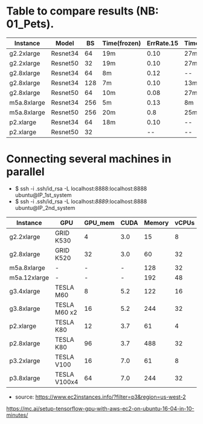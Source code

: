 # Table to compare results (NB: 01_Pets). 

 | Instance  | Model |  BS | Time(frozen) | ErrRate.15 | Time(Unfrz) | ErrRate.27 | Cost($/hour) | Total | 
 | --- | --- | --- | --- | --- | --- | --- | --- | --- |
 | g2.2xlarge | Resnet34 | 64 | 19m | 0.10 | 27m | 0.08 | 0.8 | |
 | g2.2xlarge | Resnet50 | 32 | 19m | 0.10 | 27m | 0.12 | 0.32 | |
 | g2.8xlarge | Resnet34 | 64 | 8m | 0.12 | -- | -- | 2.9 | |
 | g2.8xlarge | Resnet34 | 128 | 7m | 0.10 | 13m | 0.12 | 2.9 | |
 | g2.8xlarge | Resnet50 | 64 | 10m | 0.08 | 27m | 0.37 | 2.9 | |
 | m5a.8xlarge | Resnet34 | 256 | 5m | 0.13 | 8m | 0.08 | 1.38 | 3hores|
 | m5a.8xlarge | Resnet50 | 256 | 20m | 0.8 | 25m | 0.36 | 1.38 | " |
 | p2.xlarge | Resnet34 | 64 | 18m | 0.10 | -- | -- | 7.2 | |
 | p2.xlarge | Resnet50 | 32 |  | -- | -- | -- | 7.2 | |




# Connecting several machines in parallel
 - $ ssh -i .ssh/id_rsa -L localhost:8888:localhost:8888 ubuntu@IP_1st_system
 - $ ssh -i .ssh/id_rsa -L localhost:*8889*:localhost:8888 ubuntu@IP_2nd_system




 | Instance  | GPU | GPU_mem | CUDA | Memory | vCPUs | Cost($/hour) | NtBook | Time | 
 | --- | --- | --- | --- | --- | --- | --- | --- | --- |
 | g2.2xlarge | GRID K530 | 4 | 3.0| 15 | 8 | 0.08 | 01_Pets | 2hores |
 | g2.8xlarge | GRID K520 | 32 | 3.0| 60 | 32 | 2.90 | 01_Pets | 2hores |
 | m5a.8xlarge | -  | - | - | 128 | 32 | 1.38 | 01_Pets | -- |
 | m5a.12xlarge | -  | - | - | 192 | 48 | 2.1 | 01_Pets | -- |
 | g3.4xlarge | TESLA M60 | 8 | 5.2| 122 | 16 | 1.14 | 01_Pets | -- |
 | g3.8xlarge | TESLA M60 x2 | 16 | 5.2 | 244 | 32 | 2.28 | 01_Pets | -- |
 | p2.xlarge | TESLA K80 | 12 | 3.7| 61 | 4 | 0.90 | 01_Pets |-- |
 | p2.8xlarge | TESLA K80 | 96 | 3.7 | 488 | 32 | 7.20 | 01_Pets | -- |
 | p3.2xlarge | TESLA V100 | 16 | 7.0 | 61 | 8 | 3.6 | 01_Pets | -- |
 | p3.8xlarge | TESLA V100x4 | 64 | 7.0 | 244 | 32 | 12.24 | 01_Pets | -- |
 
 - source: https://www.ec2instances.info/?filter=p3&region=us-west-2


https://mc.ai/setup-tensorflow-gpu-with-aws-ec2-on-ubuntu-16-04-in-10-minutes/
